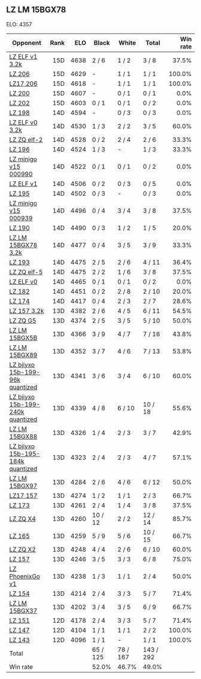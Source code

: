 ## LZ LM 15BGX78 ##

ELO: 4357

Opponent | Rank | ELO | Black | White | Total | Win rate
---------|-----:|----:|-------|-------|-------|-------:
[LZ ELF v1 3.2k](LZ%20ELF%20v1%203.2k.md) | 15D | 4638 | 2 / 6 | 1 / 2 | 3 / 8 | 37.5%
[LZ 206](LZ%20206.md) | 15D | 4629 | - | 1 / 1 | 1 / 1 | 100.0%
[LZ17 206](LZ17%20206.md) | 15D | 4618 | - | 1 / 1 | 1 / 1 | 100.0%
[LZ 200](LZ%20200.md) | 15D | 4607 | - | 0 / 1 | 0 / 1 | 0.0%
[LZ 202](LZ%20202.md) | 15D | 4603 | 0 / 1 | 0 / 1 | 0 / 2 | 0.0%
[LZ 198](LZ%20198.md) | 14D | 4594 | - | 0 / 3 | 0 / 3 | 0.0%
[LZ ELF v0 3.2k](LZ%20ELF%20v0%203.2k.md) | 14D | 4530 | 1 / 3 | 2 / 2 | 3 / 5 | 60.0%
[LZ ZQ elf-2](LZ%20ZQ%20elf-2.md) | 14D | 4528 | 0 / 2 | 2 / 4 | 2 / 6 | 33.3%
[LZ 196](LZ%20196.md) | 14D | 4524 | 1 / 3 | - | 1 / 3 | 33.3%
[LZ minigo v15 000990](LZ%20minigo%20v15%20000990.md) | 14D | 4522 | 0 / 1 | 0 / 1 | 0 / 2 | 0.0%
[LZ ELF v1](LZ%20ELF%20v1.md) | 14D | 4506 | 0 / 2 | 0 / 3 | 0 / 5 | 0.0%
[LZ 195](LZ%20195.md) | 14D | 4502 | 0 / 3 | - | 0 / 3 | 0.0%
[LZ minigo v15 000939](LZ%20minigo%20v15%20000939.md) | 14D | 4496 | 0 / 4 | 3 / 4 | 3 / 8 | 37.5%
[LZ 190](LZ%20190.md) | 14D | 4490 | 0 / 3 | 1 / 2 | 1 / 5 | 20.0%
[LZ LM 15BGX78 3.2k](LZ%20LM%2015BGX78%203.2k.md) | 14D | 4477 | 0 / 4 | 3 / 5 | 3 / 9 | 33.3%
[LZ 193](LZ%20193.md) | 14D | 4475 | 2 / 5 | 2 / 6 | 4 / 11 | 36.4%
[LZ ZQ elf-5](LZ%20ZQ%20elf-5.md) | 14D | 4475 | 2 / 2 | 1 / 6 | 3 / 8 | 37.5%
[LZ ELF v0](LZ%20ELF%20v0.md) | 14D | 4465 | 0 / 1 | 0 / 1 | 0 / 2 | 0.0%
[LZ 182](LZ%20182.md) | 14D | 4451 | 0 / 2 | 2 / 8 | 2 / 10 | 20.0%
[LZ 174](LZ%20174.md) | 14D | 4417 | 0 / 4 | 2 / 3 | 2 / 7 | 28.6%
[LZ 157 3.2k](LZ%20157%203.2k.md) | 13D | 4382 | 2 / 6 | 4 / 5 | 6 / 11 | 54.5%
[LZ ZQ G5](LZ%20ZQ%20G5.md) | 13D | 4374 | 2 / 5 | 3 / 5 | 5 / 10 | 50.0%
[LZ LM 15BGX5B](LZ%20LM%2015BGX5B.md) | 13D | 4366 | 3 / 9 | 4 / 7 | 7 / 16 | 43.8%
[LZ LM 15BGX89](LZ%20LM%2015BGX89.md) | 13D | 4352 | 3 / 7 | 4 / 6 | 7 / 13 | 53.8%
[LZ bjiyxo 15b-199-96k quantized](LZ%20bjiyxo%2015b-199-96k%20quantized.md) | 13D | 4341 | 3 / 6 | 3 / 4 | 6 / 10 | 60.0%
[LZ bjiyxo 15b-199-240k quantized](LZ%20bjiyxo%2015b-199-240k%20quantized.md) | 13D | 4339 | 4 / 8 | 6 / 10 | 10 / 18 | 55.6%
[LZ LM 15BGX88](LZ%20LM%2015BGX88.md) | 13D | 4326 | 1 / 4 | 2 / 3 | 3 / 7 | 42.9%
[LZ bjiyxo 15b-195-184k quantized](LZ%20bjiyxo%2015b-195-184k%20quantized.md) | 13D | 4323 | 2 / 4 | 2 / 3 | 4 / 7 | 57.1%
[LZ LM 15BGX97](LZ%20LM%2015BGX97.md) | 13D | 4284 | 2 / 6 | 4 / 6 | 6 / 12 | 50.0%
[LZ17 157](LZ17%20157.md) | 13D | 4274 | 1 / 2 | 1 / 1 | 2 / 3 | 66.7%
[LZ 173](LZ%20173.md) | 13D | 4261 | 2 / 4 | 1 / 4 | 3 / 8 | 37.5%
[LZ ZQ X4](LZ%20ZQ%20X4.md) | 13D | 4260 | 10 / 12 | 2 / 2 | 12 / 14 | 85.7%
[LZ 165](LZ%20165.md) | 13D | 4259 | 5 / 9 | 5 / 6 | 10 / 15 | 66.7%
[LZ ZQ X2](LZ%20ZQ%20X2.md) | 13D | 4248 | 4 / 4 | 2 / 6 | 6 / 10 | 60.0%
[LZ 157](LZ%20157.md) | 13D | 4246 | 3 / 5 | 3 / 3 | 6 / 8 | 75.0%
[LZ PhoenixGo v1](LZ%20PhoenixGo%20v1.md) | 13D | 4238 | 1 / 3 | 1 / 1 | 2 / 4 | 50.0%
[LZ 154](LZ%20154.md) | 13D | 4214 | 2 / 4 | 3 / 3 | 5 / 7 | 71.4%
[LZ LM 15BGX37](LZ%20LM%2015BGX37.md) | 13D | 4202 | 3 / 4 | 3 / 5 | 6 / 9 | 66.7%
[LZ 151](LZ%20151.md) | 12D | 4178 | 2 / 4 | 3 / 3 | 5 / 7 | 71.4%
[LZ 147](LZ%20147.md) | 12D | 4104 | 1 / 1 | 1 / 1 | 2 / 2 | 100.0%
[LZ 143](LZ%20143.md) | 12D | 4096 | 1 / 1 | - | 1 / 1 | 100.0%
Total | | | 65 / 125 | 78 / 167 | 143 / 292 | 
Win rate| | | 52.0% | 46.7% | 49.0% | 
